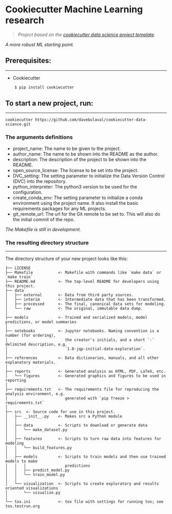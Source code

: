 # Cookiecutter Machine Learning research
> _Project based on the <a target="_blank" href="https://drivendata.github.io/cookiecutter-data-science/">cookiecutter data science project template</a>._

_A more robust ML starting point._


## Prerequisites:
-----------
 - Cookiecutter

``` bash
    $ pip install cookiecutter
```


## To start a new project, run:
------------

    cookiecutter https://github.com/davebulaval/cookiecutter-data-science.git

### The arguments definitions
 - project_name: The name to be given to the project.
 - author_name: The name to be shown into the README as the author.
 - description: The description of the project to be shown into the README.
 - open_source_license: The license to be set into the project.
 - DVC_setting: The setting parameter to initialize the Data Version Control (DVC) into the repository.
 - python_interpreter: The python3 version to be used for the configuration.
 - create_conda_env: The setting parameter to initialize a conda environment using the project name. It also install the basic requirements packages for any ML projects.
 - git_remote_url: The url for the Git remote to be set to. This will also do the initial commit of the repo.

*The Makefile is still in development.*

### The resulting directory structure
------------

The directory structure of your new project looks like this: 

```
├── LICENSE
├── Makefile           <- Makefile with commands like `make data` or `make train`
├── README.md          <- The top-level README for developers using this project.
├── data
│   ├── external       <- Data from third party sources.
│   ├── interim        <- Intermediate data that has been transformed.
│   ├── processed      <- The final, canonical data sets for modeling.
│   └── raw            <- The original, immutable data dump.
│
├── models             <- Trained and serialized models, model predictions, or model summaries
│
├── notebooks          <- Jupyter notebooks. Naming convention is a number (for ordering),
│                         the creator's initials, and a short `-` delimited description, e.g.
│                         `1.0-jqp-initial-data-exploration`.
│
├── references         <- Data dictionaries, manuals, and all other explanatory materials.
│
├── reports            <- Generated analysis as HTML, PDF, LaTeX, etc.
│   └── figures        <- Generated graphics and figures to be used in reporting
│
├── requirements.txt   <- The requirements file for reproducing the analysis environment, e.g.
│                         generated with `pip freeze > requirements.txt`
│
├── src  <- Source code for use in this project.
│   ├── __init__.py    <- Makes src a Python module
│   │
│   ├── data           <- Scripts to download or generate data
│   │   └── make_dataset.py
│   │
│   ├── features       <- Scripts to turn raw data into features for modeling
│   │   └── build_features.py
│   │
│   ├── models         <- Scripts to train models and then use trained models to make
│   │   │                 predictions
│   │   ├── predict_model.py
│   │   └── train_model.py
│   │
│   └── visualization  <- Scripts to create exploratory and results oriented visualizations
│       └── visualize.py
│
└── tox.ini            <- tox file with settings for running tox; see tox.testrun.org
```

